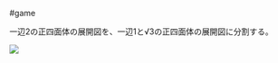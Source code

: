 #game

一辺2の正四面体の展開図を、一辺1と√3の正四面体の展開図に分割する。

![](tetra1+sqrt3.png)

<!--  -->

[](tetra1+sqrt3.pdf)

[](tetra1+sqrt3.png)





